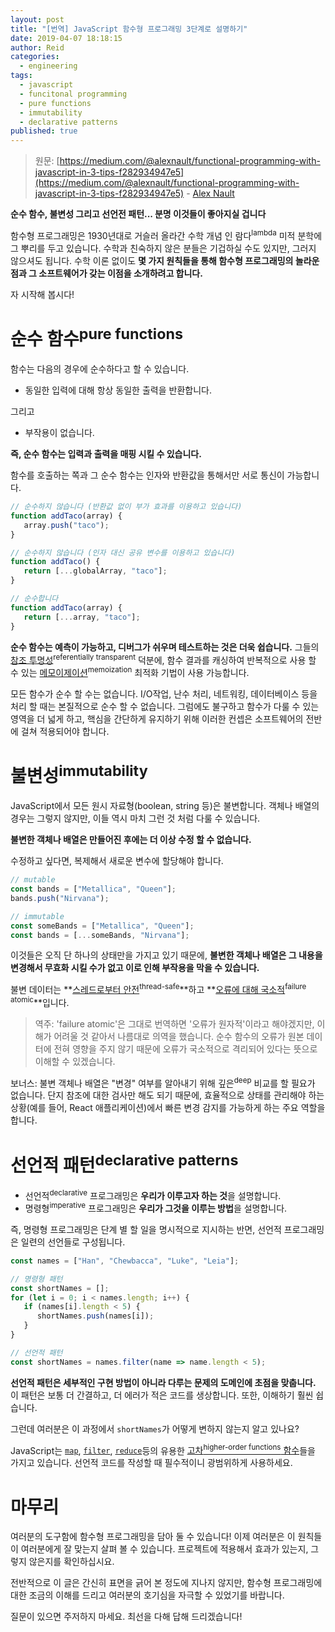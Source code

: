 ```yaml
---
layout: post
title: "[번역] JavaScript 함수형 프로그래밍 3단계로 설명하기"
date: 2019-04-07 18:18:15
author: Reid
categories:
  - engineering
tags:
  - javascript
  - funcitonal programming
  - pure functions
  - immutability
  - declarative patterns
published: true
---
```


> 원문: [https://medium.com/@alexnault/functional-programming-with-javascript-in-3-tips-f282934947e5](https://medium.com/@alexnault/functional-programming-with-javascript-in-3-tips-f282934947e5) - [Alex Nault](https://medium.com/@alexnault)

**순수 함수, 불변성 그리고 선언전 패턴... 분명 이것들이 좋아지실 겁니다**

함수형 프로그래밍은 1930년대로 거슬러 올라간 수학 개념 인 람다<sup>lambda</sup> 미적 분학에 그 뿌리를 두고 있습니다. 수학과 친숙하지 않은 분들은 기겁하실 수도 있지만, 그러지 않으셔도 됩니다. 수학 이론 없이도 **몇 가지 원칙들을 통해 함수형 프로그래밍의 놀라운 점과 그 소프트웨어가 갖는 이점을 소개하려고 합니다.**

자 시작해 봅시다!

# 순수 함수<sup>pure functions</sup>

함수는 다음의 경우에 순수하다고 할 수 있습니다.

- 동일한 입력에 대해 항상 동일한 출력을 반환합니다.

그리고

- 부작용이 없습니다.

**즉, 순수 함수는 입력과 출력을 매핑 시킬 수 있습니다.**

함수를 호출하는 쪽과 그 순수 함수는 인자와 반환값을 통해서만 서로 통신이 가능합니다.

```javascript
// 순수하지 않습니다 (반환값 없이 부가 효과를 이용하고 있습니다)
function addTaco(array) {
   array.push("taco");
}

// 순수하지 않습니다 (인자 대신 공유 변수를 이용하고 있습니다)
function addTaco() {
   return [...globalArray, "taco"];
}

// 순수합니다
function addTaco(array) {
   return [...array, "taco"];
}
```

**순수 함수는 예측이 가능하고, 디버그가 쉬우며 테스트하는 것은 더욱 쉽습니다.** 그들의 [참조 투명성](https://ko.wikipedia.org/wiki/%EC%B0%B8%EC%A1%B0_%ED%88%AC%EB%AA%85%EC%84%B1)<sup>referentially transparent</sup> 덕분에, 함수 결과를 캐싱하여 반복적으로 사용 할 수 있는 [메모이제이션](https://ko.wikipedia.org/wiki/%EB%A9%94%EB%AA%A8%EC%9D%B4%EC%A0%9C%EC%9D%B4%EC%85%98)<sup>memoization</sup> 최적화 기법이 사용 가능합니다.

모든 함수가 순수 할 수는 없습니다. I/O작업, 난수 처리, 네트워킹, 데이터베이스 등을 처리 할 때는 본질적으로 순수 할 수 없습니다. 그럼에도 불구하고 함수가 다룰 수 있는 영역을 더 넓게 하고, 핵심을 간단하게 유지하기 위해 이러한 컨셉은 소프트웨어의 전반에 걸쳐 적용되어야 합니다.

# 불변성<sup>immutability</sup>

JavaScript에서 모든 원시 자료형(boolean, string 등)은 불변합니다. 객체나 배열의 경우는 그렇지 않지만, 이들 역시 마치 그런 것 처럼 다룰 수 있습니다.

**불변한 객체나 배열은 만들어진 후에는 더 이상 수정 할 수 없습니다.**

수정하고 싶다면, 복제해서 새로운 변수에 할당해야 합니다.

```javascript
// mutable
const bands = ["Metallica", "Queen"];
bands.push("Nirvana");

// immutable
const someBands = ["Metallica", "Queen"];
const bands = [...someBands, "Nirvana"];
```

이것들은 오직 단 하나의 상태만을 가지고 있기 때문에, **불변한 객체나 배열은 그 내용을 변경해서 무효화 시킬 수가 없고 이로 인해 부작용을 막을 수 있습니다.**

불변 데이터는 **[스레드로부터 안전](https://ko.wikipedia.org/wiki/%EC%8A%A4%EB%A0%88%EB%93%9C_%EC%95%88%EC%A0%84)<sup>thread-safe</sup>**하고 **[오류에 대해 국소적](https://stackoverflow.com/questions/29842845/what-is-failure-atomicity-used-by-j-bloch-and-how-its-beneficial-in-terms-of-i/29843251#29843251)<sup>failure atomic</sup>**입니다.

> 역주: 'failure atomic'은 그대로 번역하면 '오류가 원자적'이라고 해야겠지만, 이해가 어려울 것 같아서 나름대로 의역을 했습니다. 순수 함수의 오류가 원본 데이터에 전혀 영향을 주지 않기 때문에 오류가 국소적으로 격리되어 있다는 뜻으로 이해할 수 있겠습니다.

보너스: 불변 객체나 배열은 "변경" 여부를 알아내기 위해 깊은<sup>deep</sup> 비교를 할 필요가 없습니다. 단지 참조에 대한 검사만 해도 되기 때문에, 효율적으로 상태를 관리해야 하는 상황(예를 들어, React 애플리케이션)에서 빠른 변경 감지를 가능하게 하는 주요 역할을 합니다.

# 선언적 패턴<sup>declarative patterns</sup>

- 선언적<sup>declarative</sup> 프로그래밍은 **우리가 이루고자 하는 것**을 설명합니다.
- 명령형<sup>imperative</sup> 프로그래밍은 **우리가 그것을 이루는 방법**을 설명합니다.

즉, 명령형 프로그래밍은 단계 별 할 일을 명시적으로 지시하는 반면, 선언적 프로그래밍은 일련의 선언들로 구성됩니다.

```javascript
const names = ["Han", "Chewbacca", "Luke", "Leia"];

// 명령형 패턴
const shortNames = [];
for (let i = 0; i < names.length; i++) {
   if (names[i].length < 5) {
      shortNames.push(names[i]);
   }
}

// 선언적 패턴
const shortNames = names.filter(name => name.length < 5);
```

**선언적 패턴은 세부적인 구현 방법이 아니라 다루는 문제의 도메인에 초점을 맞춥니다.** 이 패턴은 보통 더 간결하고, 더 에러가 적은 코드를 생상합니다. 또한, 이해하기 훨씬 쉽습니다.

그런데 여러분은 이 과정에서 `shortNames`가 어떻게 변하지 않는지 알고 있나요?

JavaScript는 [`map`](https://developer.mozilla.org/en-US/docs/Web/JavaScript/Reference/Global_Objects/Array/map), [`filter`](https://developer.mozilla.org/en-US/docs/Web/JavaScript/Reference/Global_Objects/Array/filter), [`reduce`](https://developer.mozilla.org/en-US/docs/Web/JavaScript/Reference/Global_Objects/Array/reduce)등의 유용한 [고차<sup>higher-order functions</sup> 함수](https://ko.wikipedia.org/wiki/%EA%B3%A0%EC%B0%A8_%ED%95%A8%EC%88%98)들을 가지고 있습니다. 선언적 코드를 작성할 때 필수적이니 광범위하게 사용하세요.

# 마무리

여러분의 도구함에 함수형 프로그래밍을 담아 둘 수 있습니다! 이제 여러분은 이 원칙들이 여러분에게 잘 맞는지 살펴 볼 수 있습니다. 프로젝트에 적용해서 효과가 있는지, 그렇지 않은지를 확인하십시요.

전반적으로 이 글은 간신히 표면을 긁어 본 정도에 지나지 않지만, 함수형 프로그래밍에 대한 조금의 이해를 드리고 여러분의 호기심을 자극할 수 있었기를 바랍니다.

질문이 있으면 주저하지 마세요. 최선을 다해 답해 드리겠습니다!
